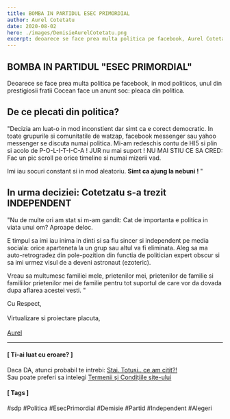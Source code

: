 ```yaml
---
title: BOMBA IN PARTIDUL ESEC PRIMORDIAL
author: Aurel Cotetatu
date: 2020-08-02
hero: ./images/DemisieAurelCotetatu.png
excerpt: deoarece se face prea multa politica pe facebook, Aurel Cotetatu anunta politicos plecarea din politica
---
```


## BOMBA IN PARTIDUL "ESEC PRIMORDIAL"
Deoarece se face prea multa politica pe facebook, in mod politicos, unul din prestigiosii fratii Cocean face un anunt soc: pleaca din politica.

## De ce plecati din politica?
"Decizia am luat-o in mod inconstient dar simt ca e corect democratic. In toate grupurile si comunitatile de watzap, facebook messenger sau yahoo messenger se discuta numai politica. Mi-am redeschis contu de HI5 si plin si acolo de P-O-L-I-T-I-C-A ! JUR nu mai suport ! NU MAI STIU CE SA CRED: Fac un pic scroll pe orice timeline si numai mizerii vad. 

Imi iau socuri constant si in mod aleatoriu. <b> Simt ca ajung la nebuni ! </b> "

## In urma deciziei: Cotetzatu s-a trezit INDEPENDENT
"Nu de multe ori am stat si m-am gandit: Cat de importanta e politica in viata unui om? Aproape deloc. 

E timpul sa imi iau inima in dinti si sa fiu sincer si independent pe media sociala: orice aparteneta la un grup sau altul va fi eliminata. Aleg sa ma auto-retrogradez din pole-pozition din functia de politician expert obscur si sa imi urmez visul de a deveni astronaut (ezoteric).

Vreau sa multumesc familiei mele, prietenilor mei, prietenilor de familie si familiilor prietenilor mei de familie pentru tot suportul de care vor da dovada dupa aflarea acestei vesti.
"  

Cu Respect, <br></br>
Virtualizare si proiectare placuta, <br></br>
[Aurel](https://sdp.wtf/authors/Aurel-Cotetatu)


---
#### [ Ti-ai luat cu eroare? ]

Daca DA, atunci probabil te intrebi: [Stai. Totuși.. ce am citit?!](https://sdp.wtf/About)             
Sau poate preferi sa intelegi [Termenii și Condițiile site-ului](https://sdp.wtf/Termeni-Conditii) 

#### [ Tags ]
#sdp #Politica #EsecPrimordial #Demisie #Partid #Independent #Alegeri